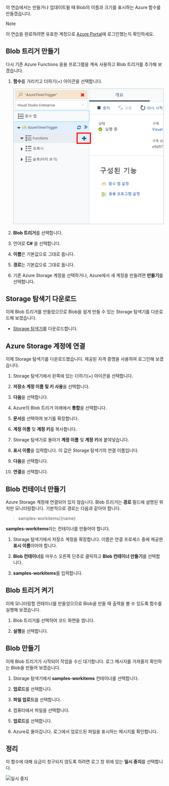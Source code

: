 이 연습에서는 만들거나 업데이트될 때 Blob의 이름과 크기를 표시하는 Azure 함수를 만들겠습니다. 

> [!NOTE]
> 이 연습을 완료하려면 유효한 계정으로 [Azure Portal](https://portal.azure.com/)에 로그인했는지 확인하세요.

## <a name="create-a-blob-trigger"></a>Blob 트리거 만들기

다시 기존 Azure Functions 응용 프로그램을 계속 사용하고 Blob 트리거를 추가해 보겠습니다.

1. **함수**를 가리키고 더하기(+) 아이콘을 선택합니다.

    ![함수를 가리키고 더하기 선택](../media/4-hover-function.png)

1. **Blob 트리거**를 선택합니다.

1. 언어로 **C#** 을 선택합니다. 

1. **이름**은 기본값으로 그대로 둡니다.

1. **경로**는 기본값으로 그대로 둡니다.

1. 기존 Azure Storage 계정을 선택하거나, Azure에서 새 계정을 만들려면 **만들기**를 선택합니다.

## <a name="download-storage-explorer"></a>Storage 탐색기 다운로드

이제 Blob 트리거를 만들었으므로 Blob을 쉽게 만들 수 있는 Storage 탐색기를 다운로드해 보겠습니다.

- [Storage 탐색기](http://storageexplorer.com)를 다운로드합니다.

## <a name="connect-to-your-azure-storage-account"></a>Azure Storage 계정에 연결

이제 Storage 탐색기를 다운로드했습니다. 제공된 자격 증명을 사용하여 로그인해 보겠습니다.

1. Storage 탐색기에서 왼쪽에 있는 더하기(+) 아이콘을 선택합니다.

1. **저장소 계정 이름 및 키 사용**을 선택합니다.

1. **다음**을 선택합니다.

1. Azure의 Blob 트리거 아래에서 **통합**을 선택합니다.

1. **문서**를 선택하여 보기를 확장합니다.

1. **계정 이름** 및 **계정 키**를 복사합니다.

1. Storage 탐색기로 돌아가 **계정 이름** 및 **계정 키**에 붙여넣습니다.

1. **표시 이름**을 입력합니다. 이 값은 Storage 탐색기의 연결 이름입니다.

1. **다음**을 선택합니다.

1. **연결**을 선택합니다. 

## <a name="create-a-blob-container"></a>Blob 컨테이너 만들기

Azure Storage 계정에 연결되어 있지 않습니다. Blob 트리거는 **경로** 필드에 설명된 위치만 모니터링합니다. 기본적으로 경로는 다음과 같아야 합니다.

> samples-workitems/{name}

**samples-workitems**라는 컨테이너를 만들어야 합니다.

1. Storage 탐색기에서 저장소 계정을 확장합니다. 이름은 연결 프로세스 중에 제공한 **표시 이름**이어야 합니다.

1. **Blob 컨테이너**를 마우스 오른쪽 단추로 클릭하고 **Blob 컨테이너 만들기**를 선택합니다.

1. **samples-workitems**를 입력합니다.

## <a name="turn-on-your-blob-trigger"></a>Blob 트리거 켜기

이제 모니터링할 컨테이너를 만들었으므로 Blob을 만들 때 출력을 볼 수 있도록 함수를 실행해 보겠습니다.

1. Blob 트리거를 선택하여 코드 화면을 엽니다.

1. **실행**을 선택합니다.

## <a name="create-a-blob"></a>Blob 만들기

이제 Blob 트리거가 시작되어 작업을 수신 대기합니다. 로그 메시지를 가져올지 확인하는 Blob을 만들어 보겠습니다.

1. Storage 탐색기에서 **samples-workitems** 컨테이너를 선택합니다.

1. **업로드**를 선택합니다. 

1. **파일 업로드**를 선택합니다.

1. 컴퓨터에서 파일을 선택합니다.

1. **업로드**를 선택합니다.

1. Azure로 돌아갑니다. 로그에서 업로드된 파일을 표시하는 메시지를 확인합니다.

## <a name="clean-up"></a>정리

이 함수에 대해 요금이 청구되지 않도록 하려면 로그 창 위에 있는 **일시 중지**를 선택합니다.

![일시 중지](../media/4-pause-timer.png)


